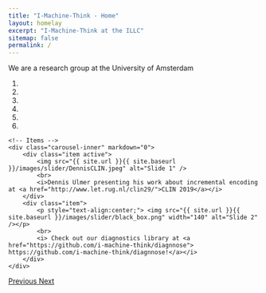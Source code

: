 ```yaml
---
title: "I-Machine-Think - Home"
layout: homelay
excerpt: "I-Machine-Think at the ILLC"
sitemap: false
permalink: /
---
```


We are a research group at the University of Amsterdam

<div markdown="0" id="carousel" class="carousel slide" data-ride="carousel" data-interval="5000" data-pause="hover" >
    <!-- Menu -->
    <ol class="carousel-indicators">
        <li data-target="#carousel" data-slide-to="0" class="active"></li>
        <li data-target="#carousel" data-slide-to="1"></li>
        <li data-target="#carousel" data-slide-to="2"></li>
        <li data-target="#carousel" data-slide-to="3"></li>
        <li data-target="#carousel" data-slide-to="4"></li>
        <li data-target="#carousel" data-slide-to="5"></li>
    </ol>

    <!-- Items -->
    <div class="carousel-inner" markdown="0">
        <div class="item active">
            <img src="{{ site.url }}{{ site.baseurl }}/images/slider/DennisCLIN.jpeg" alt="Slide 1" />
            <br>
            <i>Dennis Ulmer presenting his work about incremental encoding at <a href="http://www.let.rug.nl/clin29/">CLIN 2019</a></i>
        </div>
        <div class="item">
            <p style="text-align:center;"> <img src="{{ site.url }}{{ site.baseurl }}/images/slider/black_box.png" width="140" alt="Slide 2" /></p>
            <br>
            <i> Check out our diagnostics library at <a href="https://github.com/i-machine-think/diagnnose"> https://github.com/i-machine-think/diagnnose!</a></i>
        </div>
    </div>
  <a class="left carousel-control" href="#carousel" role="button" data-slide="prev">
    <span class="glyphicon glyphicon-chevron-left" aria-hidden="true"></span>
    <span class="sr-only">Previous</span>
  </a>
  <a class="right carousel-control" href="#carousel" role="button" data-slide="next">
    <span class="glyphicon glyphicon-chevron-right" aria-hidden="true"></span>
    <span class="sr-only">Next</span>
  </a>
</div>
